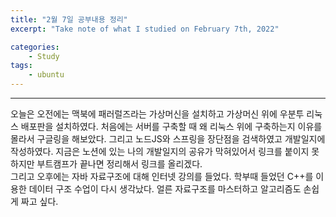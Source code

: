 ```yaml
---
title: "2월 7일 공부내용 정리"
excerpt: "Take note of what I studied on February 7th, 2022"

categories:    
    - Study
tags:
    - ubuntu
---
```

> 
---
오늘은 오전에는 맥북에 패러럴즈라는 가상머신을 설치하고 가상머신 위에 우분투 
리눅스 배포판을 설치하였다. 처음에는 서버를 구축할 때 왜 리눅스 위에 구축하는지 
이유를 몰라서 구글링을 해보았다. 그리고 노드JS와 스프링을 장단점을 검색하였고 
개발일지에 작성하였다. 지금은 노션에 있는 나의 개발일지의 공유가 막혀있어서 링크를 붙이지 
못하지만 부트캠프가 끝나면 정리해서 링크를 올리겠다.<br>
그리고 오후에는 자바 자료구조에 대해 인터넷 강의를 들었다. 학부때 들었던 C++를 이용한
데이터 구조 수업이 다시 생각났다. 얼른 자료구조를 마스터하고 알고리즘도 손쉽게 짜고 싶다.